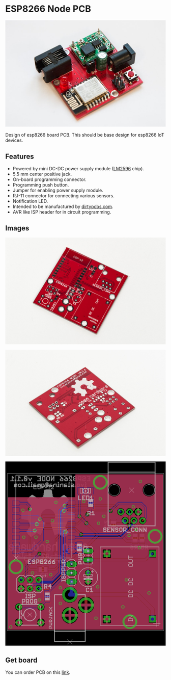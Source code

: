 # ESP8266 Node PCB

![Assembled node](img/node-assembled.jpg)

Design of esp8266 board PCB. This should be base design for esp8266 IoT devices.

## Features

 - Powered by mini DC-DC power supply module ([LM2596](http://www.ti.com/lit/ds/symlink/lm2596.pdf) chip).
 - 5.5 mm center positive jack.
 - On-board programming connector.
 - Programming push button.
 - Jumper for enabling power supply module.
 - RJ-11 connector for connecting various sensors.
 - Notification LED.
 - Intended to be manufactured by [dirtypcbs.com](http://dirtypcbs.com/).
 - AVR like ISP header for in circuit programming.

## Images

![Top view](img/esp8266-node-top.jpg "Top view")

![Bottom view](img/esp8266-node-bottom.jpg "Bottom view")

![Board design](img/board.png "Node board design")

## Get board

You can order PCB on this [link](http://dirtypcbs.com/view.php?share=19763&accesskey=6e3f3d88e4883da71c13e3f088d2c618).

